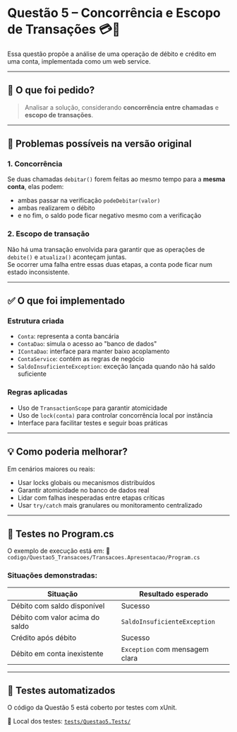 # Questão 5 – Concorrência e Escopo de Transações 💳🔄

Essa questão propõe a análise de uma operação de débito e crédito em uma conta, implementada como um web service.

---

## 🧠 O que foi pedido?

> Analisar a solução, considerando **concorrência entre chamadas** e **escopo de transações**.

---

## 🚨 Problemas possíveis na versão original

### 1. Concorrência

Se duas chamadas `debitar()` forem feitas ao mesmo tempo para a **mesma conta**, elas podem:

- ambas passar na verificação `podeDebitar(valor)`
- ambas realizarem o débito
- e no fim, o saldo pode ficar negativo mesmo com a verificação

### 2. Escopo de transação

Não há uma transação envolvida para garantir que as operações de `debite()` e `atualiza()` aconteçam juntas.  
Se ocorrer uma falha entre essas duas etapas, a conta pode ficar num estado inconsistente.

---

## ✅ O que foi implementado

### Estrutura criada

- `Conta`: representa a conta bancária
- `ContaDao`: simula o acesso ao "banco de dados"
- `IContaDao`: interface para manter baixo acoplamento
- `ContaService`: contém as regras de negócio
- `SaldoInsuficienteException`: exceção lançada quando não há saldo suficiente

### Regras aplicadas

- Uso de `TransactionScope` para garantir atomicidade
- Uso de `lock(conta)` para controlar concorrência local por instância
- Interface para facilitar testes e seguir boas práticas

---

## 💡 Como poderia melhorar?

Em cenários maiores ou reais:

- Usar locks globais ou mecanismos distribuídos
- Garantir atomicidade no banco de dados real
- Lidar com falhas inesperadas entre etapas críticas
- Usar `try/catch` mais granulares ou monitoramento centralizado

---

## 🧪 Testes no Program.cs

O exemplo de execução está em:
📁 `codigo/Questao5_Transacoes/Transacoes.Apresentacao/Program.cs`

### Situações demonstradas:

| Situação                        | Resultado esperado             |
| ------------------------------- | ------------------------------ |
| Débito com saldo disponível     | Sucesso                        |
| Débito com valor acima do saldo | `SaldoInsuficienteException`   |
| Crédito após débito             | Sucesso                        |
| Débito em conta inexistente     | `Exception` com mensagem clara |

---

## 🧪 Testes automatizados

O código da Questão 5 está coberto por testes com xUnit.

📁 Local dos testes: [`tests/Questao5.Tests/`](../../tests/Questao5.Tests/)
